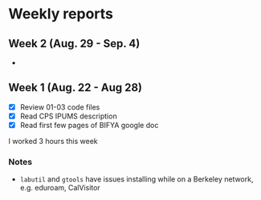 # Weekly reports

## Week 2 (Aug. 29 - Sep. 4)

- 


## Week 1 (Aug. 22 - Aug 28)
- [x] Review 01-03 code files
- [x] Read CPS IPUMS description
- [x] Read first few pages of BIFYA google doc

I worked 3 hours this week

### Notes

- `labutil` and `gtools` have issues installing while on a Berkeley network, e.g. eduroam, CalVisitor
